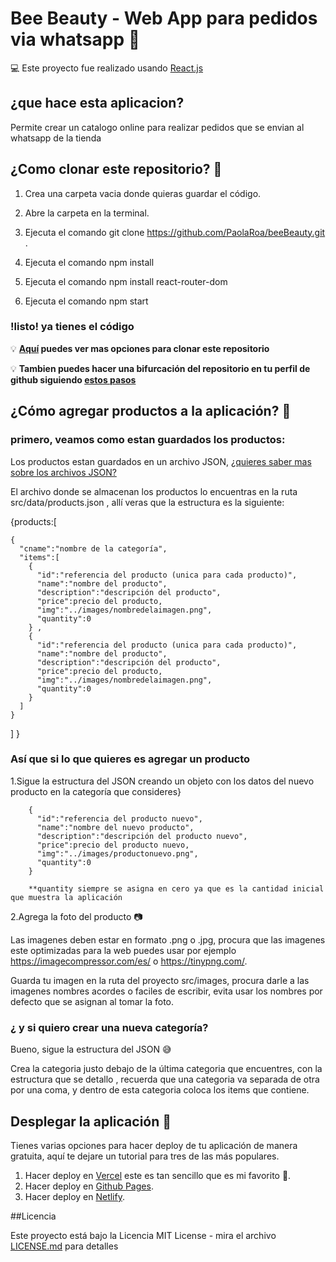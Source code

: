 # Bee Beauty - Web App para pedidos via whatsapp :iphone:

:computer: Este proyecto fue realizado usando [React.js](https://es.reactjs.org/)

## ¿que hace esta aplicacion?

Permite crear un catalogo online para realizar pedidos que se envian al whatsapp de la tienda

## ¿Como clonar este repositorio? :floppy_disk:

1. Crea una carpeta vacia donde quieras guardar el código.

2. Abre la carpeta en la terminal.

3. Ejecuta el comando git clone https://github.com/PaolaRoa/beeBeauty.git .

4. Ejecuta el comando npm install

5. Ejecuta el comando npm install react-router-dom

6. Ejecuta el comando npm start 

### !listo! ya tienes el código 


:bulb: **[Aquí](https://docs.github.com/es/github/creating-cloning-and-archiving-repositories/cloning-a-repository) puedes ver mas opciones para clonar este repositorio**

:bulb: **Tambien puedes hacer una bifurcación del repositorio en tu perfil de github siguiendo [estos pasos](https://docs.github.com/es/github/getting-started-with-github/fork-a-repo)**

## ¿Cómo agregar productos a la aplicación? :convenience_store:

### primero, veamos como estan guardados los productos:
Los productos estan guardados en un archivo JSON, [¿quieres saber mas sobre los archivos JSON?](https://www.json.org/json-en.html)

El archivo donde se almacenan los productos lo encuentras en la ruta src/data/products.json , allí veras que la estructura es la siguiente:

{products:[

    {
      "cname":"nombre de la categoría",
      "items":[
        {
          "id":"referencia del producto (unica para cada producto)",
          "name":"nombre del producto",
          "description":"descripción del producto",
          "price":precio del producto,
          "img":"../images/nombredelaimagen.png",
          "quantity":0
        } ,
        {
          "id":"referencia del producto (unica para cada producto)",
          "name":"nombre del producto",
          "description":"descripción del producto",
          "price":precio del producto,
          "img":"../images/nombredelaimagen.png",
          "quantity":0
        } 
      ]   
    }
   ] 
 }

### Así  que si lo que quieres es agregar un producto

1.Sigue la estructura del JSON creando un objeto con los datos del nuevo producto en la categoría que consideres}

        {
          "id":"referencia del producto nuevo",
          "name":"nombre del nuevo producto",
          "description":"descripción del producto nuevo",
          "price":precio del producto nuevo,
          "img":"../images/productonuevo.png",
          "quantity":0
        } 
        
        **quantity siempre se asigna en cero ya que es la cantidad inicial que muestra la aplicación

2.Agrega la foto del producto :camera:
        
Las imagenes deben estar en formato .png o .jpg, procura que las imagenes este optimizadas para la web puedes usar por ejemplo https://imagecompressor.com/es/ o https://tinypng.com/.

Guarda tu imagen en la ruta  del proyecto src/images, procura darle a las imagenes nombres acordes o faciles de escribir, evita usar los nombres por defecto que se asignan al tomar la foto.

### ¿ y si quiero crear una nueva categoría?

Bueno, sigue la estructura del JSON :sweat_smile:

Crea la categoria justo debajo de la última categoria que encuentres, con la estructura que se detallo , recuerda que una categoria va separada de otra por una coma, y dentro de esta categoria coloca los items que contiene.

## Desplegar la aplicación :open_file_folder:

Tienes varias opciones para hacer deploy de tu aplicación de manera gratuita, aquí te dejare un tutorial para tres de las más populares.

1. Hacer deploy en [Vercel](https://vercel.com/guides/deploying-react-with-vercel-cra) este es tan sencillo que es mi favorito :purple_heart:.
2. Hacer deploy en [Github Pages](https://platzi.com/tutoriales/1548-react/4065-guia-para-usar-github-pages-en-tus-proyectos-de-reactjs/).
3. Hacer deploy en [Netlify](https://www.netlify.com/blog/2016/07/22/deploy-react-apps-in-less-than-30-seconds/).

##Licencia

Este proyecto está bajo la Licencia MIT License - mira el archivo [LICENSE.md](/LICENSE.md) para detalles


